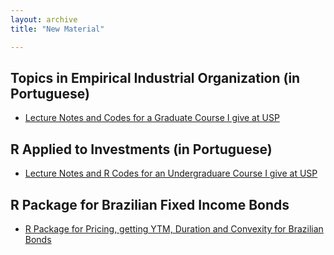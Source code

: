 ```yaml
---
layout: archive
title: "New Material"

---
```



## Topics in Empirical Industrial Organization (in Portuguese)

- [Lecture Notes and Codes for a Graduate Course I give at USP](https://github.com/claudiolucinda/Topics_EIO)

## R Applied to Investments (in Portuguese)

- [Lecture Notes and R Codes for an Undergraduare Course I give at USP](https://github.com/claudiolucinda/FinEconBras)

## R Package for Brazilian Fixed Income Bonds

- [R Package for Pricing, getting YTM, Duration and Convexity for Brazilian Bonds](https://github.com/claudiolucinda/FixedIncomeBR)
